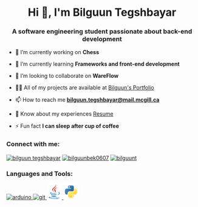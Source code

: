 <h1 align="center">Hi 👋, I'm Bilguun Tegshbayar</h1>
<h3 align="center">A software engineering student passionate about back-end development</h3>

- 🔭 I’m currently working on **Chess**

- 🌱 I’m currently learning **Frameworks and front-end development**

- 👯 I’m looking to collaborate on **WareFlow**

- 👨‍💻 All of my projects are available at [Bilguun's Portfolio](https://sites.google.com/view/bilguun-tegshbayars-portfolio)

- 📫 How to reach me **bilguun.tegshbayar@mail.mcgill.ca**

- 📄 Know about my experiences [Resume](https://sites.google.com/view/bilguun-tegshbayars-portfolio/resume)

- ⚡ Fun fact **I can sleep after cup of coffee**

<h3 align="left">Connect with me:</h3>
<p align="left">
<a href="https://www.linkedin.com/in/bilguun-tegshbayar-5ba830228/" target="blank"><img align="center" src="https://raw.githubusercontent.com/rahuldkjain/github-profile-readme-generator/master/src/images/icons/Social/linked-in-alt.svg" alt="bilguun tegshbayar" height="30" width="40" /></a>
<a href="https://www.hackerrank.com/bilguunbek0607" target="blank"><img align="center" src="https://raw.githubusercontent.com/rahuldkjain/github-profile-readme-generator/master/src/images/icons/Social/hackerrank.svg" alt="bilguunbek0607" height="30" width="40" /></a>
<a href="https://codeforces.com/profile/bilguunt" target="blank"><img align="center" src="https://raw.githubusercontent.com/rahuldkjain/github-profile-readme-generator/master/src/images/icons/Social/codeforces.svg" alt="bilguunt" height="30" width="40" /></a>
</p>

<h3 align="left">Languages and Tools:</h3>
<p align="left"> <a href="https://www.arduino.cc/" target="_blank" rel="noreferrer"> <img src="https://cdn.worldvectorlogo.com/logos/arduino-1.svg" alt="arduino" width="40" height="40"/> </a> <a href="https://git-scm.com/" target="_blank" rel="noreferrer"> <img src="https://www.vectorlogo.zone/logos/git-scm/git-scm-icon.svg" alt="git" width="40" height="40"/> </a> <a href="https://www.java.com" target="_blank" rel="noreferrer"> <img src="https://raw.githubusercontent.com/devicons/devicon/master/icons/java/java-original.svg" alt="java" width="40" height="40"/> </a> <a href="https://www.python.org" target="_blank" rel="noreferrer"> <img src="https://raw.githubusercontent.com/devicons/devicon/master/icons/python/python-original.svg" alt="python" width="40" height="40"/> </a> </p>
